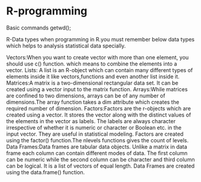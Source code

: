 # R-programming
Basic commands
getwd();

R-Data types
  when programming in R.you must remember below data types which helps to analysis            statistical data specially.
  
  Vectors:When you want to create vector with more than one element, you should use c()               function. which means to combine the elements into a vector.
  Lists: A list is an R-object which can contain many different types of elements inside it          like vectors,functions and even another list inside it.
  Matrices:A matrix is a two-dimensional rectangular data set. It can be created using a              vector input to the matrix function.
  Arrays:While matrices are confined to two dimensions, arrays can be of any number of              dimensions.The array function takes a dim attribute which creates the required             number of dimension.
  Factors:Factors are the r-objects which are created using a vector. It stores the vector           along with the distinct values of the elements in the vector as labels. The                labels are always character irrespective of whether it is numeric or character or           Boolean etc. in the input vector. They are useful in statistical modeling.                 Factors are created using the factor() function.The nlevels functions gives the            count of levels.
  Data Frames:Data frames are tabular data objects. Unlike a matrix in data frame each                   column can contain different modes of data. The first column can be numeric                while the second column can be character and third column can be logical. It               is a list of vectors of equal length. Data Frames are created using the                    data.frame() function.


